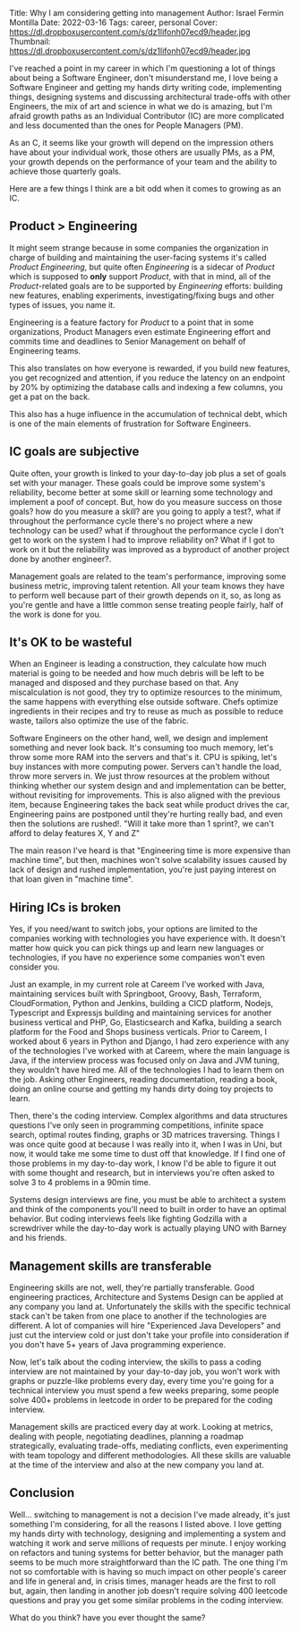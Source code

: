 Title: Why I am considering getting into management
Author: Israel Fermin Montilla
Date: 2022-03-16
Tags: career, personal
Cover: https://dl.dropboxusercontent.com/s/dz1lifonh07ecd9/header.jpg
Thumbnail: https://dl.dropboxusercontent.com/s/dz1lifonh07ecd9/header.jpg


I've reached a point in my career in which I'm questioning a lot of things about
being a Software Engineer, don't misunderstand me, I love being a Software
Engineer and getting my hands dirty writing code, implementing things, designing
systems and discussing architectural trade-offs with other Engineers, the mix of
art and science in what we do is amazing, but I'm afraid growth paths as an
Individual Contributor (IC) are more complicated and less documented than the ones
for People Managers (PM).

As an C, it seems like your growth will depend on the
impression others have about your individual work, those others are usually
PMs, as a PM, your growth depends on the performance
of your team and the ability to achieve those quarterly goals.

Here are a few things I think are a bit odd when it comes to growing as an IC.

## Product > Engineering
It might seem strange because in some companies the organization in charge of
building and maintaining the user-facing systems it's called *Product Engineering*,
but quite often *Engineering* is a sidecar of *Product* which is supposed to
**only** support *Product*, with that in mind, all of the *Product*-related goals
are to be supported by *Engineering* efforts: building new features, enabling
experiments, investigating/fixing bugs and other types of issues, you name it.

Engineering is a feature factory for *Product* to a point that in some organizations,
Product Managers even estimate Engineering effort and commits time and deadlines
to Senior Management on behalf of Engineering teams.

This also translates on how everyone is rewarded, if you build new features, you
get recognized and attention, if you reduce the latency on an endpoint by 20%
by optimizing the database calls and indexing a few columns, you get a pat on the
back.

This also has a huge influence in the accumulation of technical debt, which is
one of the main elements of frustration for Software Engineers.

## IC goals are subjective
Quite often, your growth is linked to your day-to-day job plus a set of goals
set with your manager. These goals could be improve some system's reliability,
become better at some skill or learning some technology and implement a poof of
concept. But, how do you measure success on those goals? how do you measure a
skill? are you going to apply a test?, what if throughout the performance cycle
there's no project where a new technology can be used? what if throughout the 
performance cycle I don't get to work on the system I had to improve reliability
on? What if I got to work on it but the reliability was improved as a byproduct
of another project done by another engineer?.

Management goals are related to the team's performance, improving some business
metric, improving talent retention. All your team knows they have to perform well
because part of their growth depends on it, so, as long as you're gentle and have
a little common sense treating people fairly, half of the work is done for you.

## It's OK to be wasteful
When an Engineer is leading a construction, they calculate how much material is
going to be needed and how much debris will be left to be managed and disposed
and they purchase based on that. Any miscalculation is not good, they try to
optimize resources to the minimum, the same happens with everything else outside
software. Chefs optimize ingredients in their recipes and try to reuse as much 
as possible to reduce waste, tailors also optimize the use of the fabric.

Software Engineers on the other hand, well, we design and implement something
and never look back. It's consuming too much memory, let's throw some more RAM
into the servers and that's it. CPU is spiking, let's buy instances with more
computing power. Servers can't handle the load, throw more servers in. We just
throw resources at the problem without thinking whether our system design and
and implementation can be better, without revisiting for improvements. This is 
also aligned with the previous item, because Engineering takes the back seat while
product drives the car, Engineering pains are postponed until they're hurting
really bad, and even then the solutions are rushed!. "Will it take more than 
1 sprint?, we can't afford to delay features X, Y and Z"

The main reason I've heard is that "Engineering time is more expensive than
machine time", but then, machines won't solve scalability issues caused by lack
of design and rushed implementation, you're just paying interest on that loan
given in "machine time".

## Hiring ICs is broken
Yes, if you need/want to switch jobs, your options are limited to the companies
working with technologies you have experience with. It doesn't matter how quick
you can pick things up and learn new languages or technologies, if you have no
experience some companies won't even consider you.

Just an example, in my current role at Careem I've worked with Java, maintaining
services built with Springboot, Groovy, Bash, Terraform, CloudFormation, Python
and Jenkins, building a CICD platform, Nodejs, Typescript and Expressjs building
and maintaining services for another business vertical and PHP, Go, Elasticsearch
and Kafka, building a search platform for the Food and Shops business verticals.
Prior to Careem, I worked about 6 years in Python and Django, I had zero experience
with any of the technologies I've worked with at Careem, where the main language
is Java, if the interview process was focused only on Java and JVM tuning, they
wouldn't have hired me. All of the technologies I had to learn them on the job.
Asking other Engineers, reading documentation, reading a book, doing an online
course and getting my hands dirty doing toy projects to learn.

Then, there's the coding interview. Complex algorithms and data structures
questions I've only seen in programming competitions, infinite space search, 
optimal routes finding, graphs or 3D matrices traversing. Things I was once quite
good at because I was really into it, when I was in Uni, but now, it would take
me some time to dust off that knowledge. If I find one of those problems in my
day-to-day work, I know I'd be able to figure it out with some thought and research,
but in interviews you're often asked to solve 3 to 4 problems in a 90min time.

Systems design interviews are fine, you must be able to architect a system and
think of the components you'll need to built in order to have an optimal behavior.
But coding interviews feels like fighting Godzilla with a screwdriver while the
day-to-day work is actually playing UNO with Barney and his friends.

## Management skills are transferable
Engineering skills are not, well, they're partially transferable. Good engineering
practices, Architecture and Systems Design can be applied at any company you land at.
Unfortunately the skills with the specific technical stack can't be taken from
one place to another if the technologies are different. A lot of companies will
hire "Experienced Java Developers" and just cut the interview cold or just
don't take your profile into consideration if you don't have 5+ years of Java
programming experience.

Now, let's talk about the coding interview, the skills to pass a coding interview
are not maintained by your day-to-day job, you won't work with graphs or puzzle-like
problems every day, every time you're going for a technical interview you must spend
a few weeks preparing, some people solve 400+ problems in leetcode in order to
be prepared for the coding interview.

Management skills are practiced every day at work. Looking at metrics, dealing with
people, negotiating deadlines, planning a roadmap strategically, evaluating
trade-offs, mediating conflicts, even experimenting with team topology and different
methodologies. All these skills are valuable at the time of the interview and also
at the new company you land at.

## Conclusion
Well... switching to management is not a decision I've made already, it's just
something I'm considering, for all the reasons I listed above. I love getting my
hands dirty with technology, designing and implementing a system and watching it
work and serve millions of requests per minute. I enjoy working on refactors and
tuning systems for better behavior, but the manager path seems to be much more
straightforward than the IC path. The one thing I'm not so comfortable with is
having so much impact on other people's career and life in general and, in crisis
times, manager heads are the first to roll but, again, then landing in another
job doesn't require solving 400 leetcode questions and pray you get some similar
problems in the coding interview.

What do you think? have you ever thought the same?

